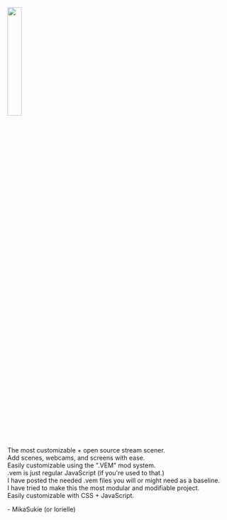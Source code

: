 <img src="https://github.com/user-attachments/assets/d0a0dc48-16f8-4453-b32e-53d66defc3f3" width="25%">
<p>The most customizable + open source stream scener.<br>
Add scenes, webcams, and screens with ease.<br>
Easily customizable using the ".VEM" mod system.<br>
.vem is just regular JavaScript (if you're used to that.)<br>
I have posted the needed .vem files you will or might need as a baseline.<br>
I have tried to make this the most modular and modifiable project.<br>
Easily customizable with CSS + JavaScript.</p>
<p>- MikaSukie (or lorielle)
